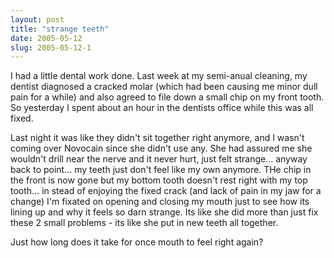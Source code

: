 ```yaml
---
layout: post
title: "strange teeth"
date: 2005-05-12
slug: 2005-05-12-1
---
```


I had a little dental work done.  Last week at my semi-anual cleaning, my dentist diagnosed a cracked molar (which had been causing me minor dull pain for a while) and  also agreed to file down a small chip on my front tooth.  So yesterday I spent about an hour in the dentists office while this was all fixed.  

Last night it was like they didn&apos;t sit together right anymore, and I wasn&apos;t coming over Novocain since she didn&apos;t use any. She had assured me she wouldn&apos;t drill near the nerve and it never hurt, just felt strange... anyway back to point... my teeth just don&apos;t feel like my own anymore.  THe chip in the front is now gone but my bottom tooth doesn&apos;t rest right with my top tooth... in stead of enjoying the fixed crack (and lack of pain in my jaw for a change) I&apos;m fixated on opening and closing my mouth just to see how its lining up and why it feels so darn strange.  Its like she did more than just fix these 2 small problems - its like she put in new teeth all together.

Just how long does it take for once mouth to feel right again?
